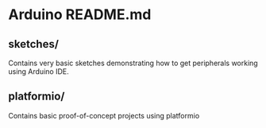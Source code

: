 # Arduino README.md

## sketches/
Contains very basic sketches demonstrating how to get peripherals working using Arduino IDE.

## platformio/
Contains basic proof-of-concept projects using platformio

